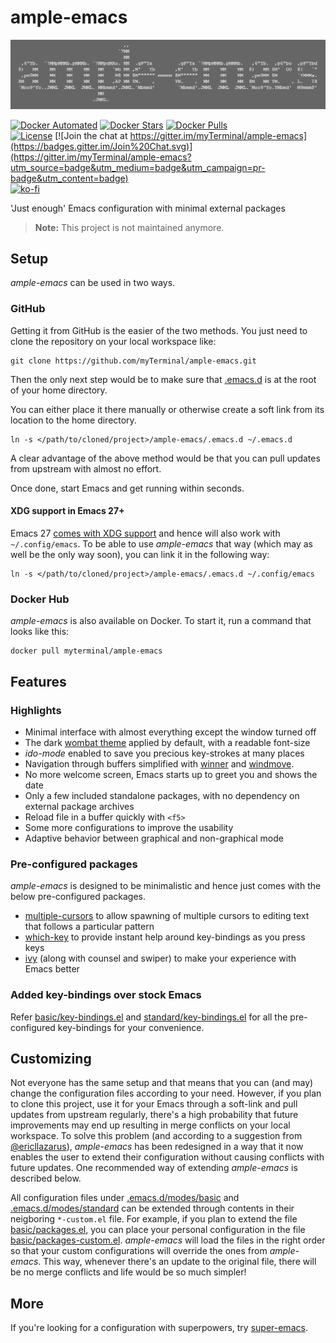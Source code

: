 # ample-emacs

![Banner](images/banner.png)

[![Docker Automated](https://img.shields.io/docker/automated/myterminal/ample-emacs.svg)](https://hub.docker.com/r/myterminal/ample-emacs)
[![Docker Stars](https://img.shields.io/docker/stars/myterminal/ample-emacs.svg)](https://hub.docker.com/r/myterminal/ample-emacs)
[![Docker Pulls](https://img.shields.io/docker/pulls/myterminal/ample-emacs.svg)](https://hub.docker.com/r/myterminal/ample-emacs)  
[![License](https://img.shields.io/badge/LICENSE-GPL%20v3.0-blue.svg)](https://www.gnu.org/licenses/gpl.html)
[![Join the chat at https://gitter.im/myTerminal/ample-emacs](https://badges.gitter.im/Join%20Chat.svg)](https://gitter.im/myTerminal/ample-emacs?utm_source=badge&utm_medium=badge&utm_campaign=pr-badge&utm_content=badge)  
[![ko-fi](https://ko-fi.com/img/githubbutton_sm.svg)](https://ko-fi.com/Y8Y5E5GL7)

'Just enough' Emacs configuration with minimal external packages

> **Note:** This project is not maintained anymore.

## Setup

*ample-emacs* can be used in two ways.

### GitHub

Getting it from GitHub is the easier of the two methods. You just need to clone the repository on your local workspace like:

    git clone https://github.com/myTerminal/ample-emacs.git

Then the only next step would be to make sure that [.emacs.d](.emacs.d) is at the root of your home directory.

You can either place it there manually or otherwise create a soft link from its location to the home directory.

    ln -s </path/to/cloned/project>/ample-emacs/.emacs.d ~/.emacs.d

A clear advantage of the above method would be that you can pull updates from upstream with almost no effort.

Once done, start Emacs and get running within seconds.

#### XDG support in Emacs 27+

Emacs 27 [comes with XDG support](https://git.savannah.gnu.org/cgit/emacs.git/commit/?id=4118297ae2fab4886b20d193ba511a229637aea3) and hence will also work with `~/.config/emacs`. To be able to use *ample-emacs* that way (which may as well be the only way soon), you can link it in the following way:

    ln -s </path/to/cloned/project>/ample-emacs/.emacs.d ~/.config/emacs

### Docker Hub

*ample-emacs* is also available on Docker. To start it, run a command that looks like this:

    docker pull myterminal/ample-emacs

## Features

### Highlights

- Minimal interface with almost everything except the window turned off
- The dark [wombat theme](https://github.com/jasonblewis/color-theme-wombat) applied by default, with a readable font-size
- *ido-mode* enabled to save you precious key-strokes at many places
- Navigation through buffers simplified with [winner](http://emacswiki.org/emacs/WinnerMode) and [windmove](http://emacswiki.org/emacs/WindMove).
- No more welcome screen, Emacs starts up to greet you and shows the date
- Only a few included standalone packages, with no dependency on external package archives
- Reload file in a buffer quickly with `<f5>`
- Some more configurations to improve the usability
- Adaptive behavior between graphical and non-graphical mode

### Pre-configured packages

*ample-emacs* is designed to be minimalistic and hence just comes with the below pre-configured packages.

- [multiple-cursors](https://github.com/magnars/multiple-cursors.el) to allow spawning of multiple cursors to editing text that follows a particular pattern
- [which-key](https://github.com/justbur/emacs-which-key) to provide instant help around key-bindings as you press keys
- [ivy](https://github.com/abo-abo/swiper) (along with counsel and swiper) to make your experience with Emacs better

### Added key-bindings over stock Emacs

Refer [basic/key-bindings.el](.emacs.d/modes/basic/key-bindings.el) and [standard/key-bindings.el](.emacs.d/modes/standard/key-bindings.el) for all the pre-configured key-bindings for your convenience.

## Customizing

Not everyone has the same setup and that means that you can (and may) change the configuration files according to your need. However, if you plan to clone this project, use it for your Emacs through a soft-link and pull updates from upstream regularly, there's a high probability that future improvements may end up resulting in merge conflicts on your local workspace. To solve this problem (and according to a suggestion from [@ericllazarus](https://github.com/ericllazarus)), *ample-emacs* has been redesigned in a way that it now enables the user to extend their configuration without causing conflicts with future updates. One recommended way of extending *ample-emacs* is described below.

All configuration files under [.emacs.d/modes/basic](.emacs.d/modes/basic) and [.emacs.d/modes/standard](.emacs.d/modes/standard) can be extended through contents in their neigboring `*-custom.el` file. For example, if you plan to extend the file [basic/packages.el](.emacs.d/modes/basic/packages.el), you can place your personal configuration in the file [basic/packages-custom.el](.emacs.d/modes/basic/packages-custom.el). *ample-emacs* will load the files in the right order so that your custom configurations will override the ones from *ample-emacs*. This way, whenever there's an update to the original file, there will be no merge conflicts and life would be so much simpler!

## More

If you're looking for a configuration with superpowers, try [super-emacs](https://github.com/myTerminal/super-emacs).
